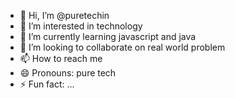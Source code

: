 - 👋 Hi, I’m @puretechin
- 👀 I’m interested in technology
- 🌱 I’m currently learning javascript and java
- 💞️ I’m looking to collaborate on real world problem 
- 📫 How to reach me 
- 😄 Pronouns: pure tech
- ⚡ Fun fact: ...

<!---
puretechin/puretechin is a ✨ special ✨ repository because its `README.md` (this file) appears on your GitHub profile.
You can click the Preview link to take a look at your changes.
--->
